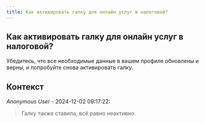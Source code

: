 ```yaml
---
title: Как активировать галку для онлайн услуг в налоговой?
---
```


## Как активировать галку для онлайн услуг в налоговой?

Убедитесь, что все необходимые данные в вашем профиле обновлены и верны, и попробуйте снова активировать галку.

## Контекст

_Anonymous User_ - 2024-12-02 09:17:22:

> Галку также ставила, всё равно неактивно.
